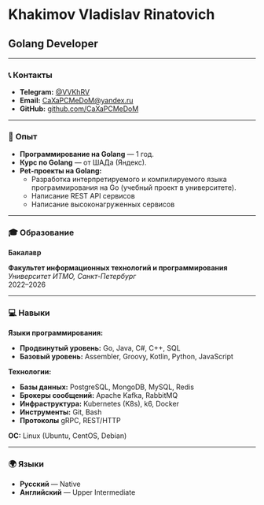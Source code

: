 # Khakimov Vladislav Rinatovich  
## Golang Developer ##

---

### 📞 **Контакты**  
- **Telegram:** [@VVKhRV](https://t.me/VVKhRV)  
- **Email:** [CaXaPCMeDoM@yandex.ru](mailto:CaXaPCMeDoM@yandex.ru)  
- **GitHub:** [github.com/CaXaPCMeDoM](https://github.com/CaXaPCMeDoM)    

---

### 💼 **Опыт**  
- **Программирование на Golang** — 1 год.
- **Курс по Golang** — от ШАДа (Яндекс).
- **Pet-проекты на Golang:**  
  - Разработка интерпретируемого и компилируемого языка программирования на Go (учебный проект в университете).
  - Написание REST API сервисов
  - Написание высоконагруженных сервисов

---

### 🎓 **Образование**  
**Бакалавр**

**Факультет информационных технологий и программирования**  
*Университет ИТМО, Санкт-Петербург*  
2022–2026  

---

### 💻 **Навыки**  
**Языки программирования:**  
- **Продвинутый уровень:** Go, Java, C#, C++, SQL  
- **Базовый уровень:** Assembler, Groovy, Kotlin, Python, JavaScript  

**Технологии:**  
- **Базы данных:** PostgreSQL, MongoDB, MySQL, Redis  
- **Брокеры сообщений:** Apache Kafka, RabbitMQ  
- **Инфраструктура:** Kubernetes (K8s), k6, Docker
- **Инструменты:** Git, Bash
- **Протоколы** gRPC, REST/HTTP

**ОС:** Linux (Ubuntu, CentOS, Debian)  

---

### 🌍 **Языки**  
- **Русский** — Native
- **Английский** — Upper Intermediate  

